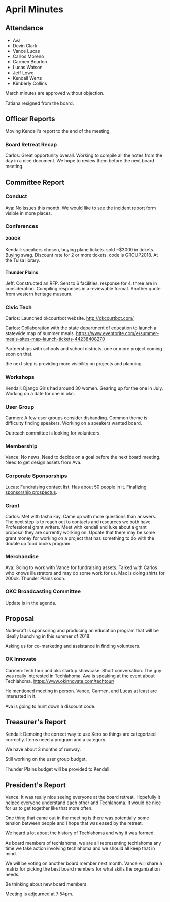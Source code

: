 # April Minutes

## Attendance
* Ava
* Devin Clark
* Vance Lucas
* Carlos Moreno
* Carmen Bourlon
* Lucas Watson
* Jeff Lowe
* Kendall Werts
* Kimberly Collins


March minutes are approved without objection.

Tatiana resigned from the board.

## Officer Reports

Moving Kendall's report to the end of the meeting.

### Board Retreat Recap

Carlos: Great opportunity overall. Working to compile all the notes from the day in a nice document. We hope to review them before the next board meeting.

## Committee Report

### Conduct

Ava: No issues this month. We would like to see the incident report form visible in more places.

### Conferences

#### 200OK

Kendall: speakers chosen, buying plane tickets. sold ~$3000 in tickets. Buying swag. Discount rate for 2 or more tickets. code is GROUP2018. At the Tulsa library.

#### Thunder Plains

Jeff: Constructed an RFP. Sent to 6 facilities. response for 4. three are in consideration. Compiling responses in a reviewable format. Another quote from western heritage museum.

### Civic Tech

Carlos: Launched okcourtbot website. http://okcourtbot.com/

Carlos: Collaboration with the state department of education to launch a statewide map of summer meals. https://www.eventbrite.com/e/summer-meals-sites-map-launch-tickets-44238408270

Partnerships with schools and school districts. one or more project coming soon on that.

the next step is providing more visibility on projects and planning.

### Workshops

Kendall: Django Girls had around 30 women. Gearing up for the one in July. Working on a date for one in okc.

### User Group

Carmen: A few user groups consider disbanding. Common theme is difficulty finding speakers. Working on a speakers wanted board.

Outreach committee is looking for volunteers.

### Membership

Vance: No news. Need to decide on a goal before the next board meeting. Need to get design assets from Ava.


### Corporate Sponsorships

Lucas: Fundraising contact list. Has about 50 people in it. Finalizing [sponsorship prospectus](https://docs.google.com/presentation/d/1k5TQq4aX9QzOuyWXdcKPr1ZT_53Pr-uakyxW_kMGBl0/edit#slide=id.g30afe06c23_2_0). 


### Grant

Carlos: Met with tasha kay. Came up with more questions than answers. The next step is to reach out to contacts and resources we both have. Professional grant writers. Meet with kendall and luke about a grant proposal they are currently working on. Update that there may be some grant money for working on a project that has something to do with the double up food bucks program.

### Merchandise

Ava: Going to work with Vance for fundraising assets. Talked with Carlos who knows illustrators and may do some work for us. Max is doing shirts for 200ok. Thunder Plains soon.


### OKC Broadcasting Committee

Update is in the agenda.


## Proposal

Nodecraft is sponsoring and producing an education program that will be ideally launching in this summer of 2018.

Asking us for co-marketing and assistance in finding volunteers.

### OK Innovate

Carmen: tech tour and okc startup showcase. Short conversation. The guy was really interested in Techlahoma. Ava is speaking at the event about Techlahoma. https://www.okinnovate.com/techtour/

He mentioned meeting in person. Vance, Carmen, and Lucas at least are interested in it.

Ava is going to hunt down a discount code.

## Treasurer's Report

Kendall: Demoing the correct way to use Xero so things are categorized correctly. Items need a program and a category.

We have about 3 months of runway.

Still working on the user group budget. 

Thunder Plains budget will be provided to Kendall.

## President's Report

Vance: It was really nice seeing everyone at the board retreat. Hopefully it helped everyone understand each other and Techlahoma. It would be nice for us to get together like that more often. 

One thing that came out in the meeting is there was potentially some tension between people and I hope that was eased by the retreat.

We heard a lot about the history of Techlahoma and why it was formed.

As board members of techlahoma, we are all representing techlahoma any time we take action involving techlahoma and we should all keep that in mind. 

We will be voting on another board member next month. Vance will share a matrix for picking the best board members for what skills the organization needs.

Be thinking about new board members.

Meeting is adjourned at 7:54pm.
